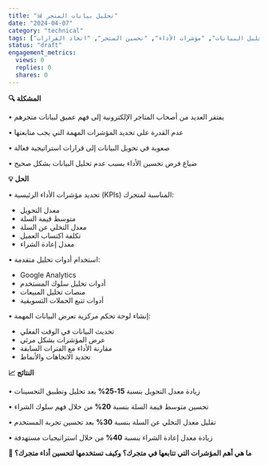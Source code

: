 ```yaml
---
title: "📊 تحليل بيانات المتجر"
date: "2024-04-07"
category: "technical"
tags: ["تحليل البيانات", "مؤشرات الأداء", "تحسين المتجر", "اتخاذ القرارات"]
status: "draft"
engagement_metrics:
  views: 0
  replies: 0
  shares: 0
---
```


**🔍 المشكلة**

• يفتقر العديد من أصحاب المتاجر الإلكترونية إلى فهم عميق لبيانات متجرهم

• عدم القدرة على تحديد المؤشرات المهمة التي يجب متابعتها

• صعوبة في تحويل البيانات إلى قرارات استراتيجية فعالة

• ضياع فرص تحسين الأداء بسبب عدم تحليل البيانات بشكل صحيح

**💡 الحل**

• تحديد مؤشرات الأداء الرئيسية (KPIs) المناسبة لمتجرك:
  - معدل التحويل
  - متوسط قيمة السلة
  - معدل التخلي عن السلة
  - تكلفة اكتساب العميل
  - معدل إعادة الشراء

• استخدام أدوات تحليل متقدمة:
  - Google Analytics
  - أدوات تحليل سلوك المستخدم
  - منصات تحليل المبيعات
  - أدوات تتبع الحملات التسويقية

• إنشاء لوحة تحكم مركزية تعرض البيانات المهمة:
  - تحديث البيانات في الوقت الفعلي
  - عرض المؤشرات بشكل مرئي
  - مقارنة الأداء مع الفترات السابقة
  - تحديد الاتجاهات والأنماط

**📈 النتائج**

• زيادة معدل التحويل بنسبة **15-25%** بعد تحليل وتطبيق التحسينات

• تحسين متوسط قيمة السلة بنسبة **20%** من خلال فهم سلوك الشراء

• تقليل معدل التخلي عن السلة بنسبة **30%** بعد تحسين تجربة المستخدم

• زيادة معدل إعادة الشراء بنسبة **40%** من خلال استراتيجيات مستهدفة

**💭 ما هي أهم المؤشرات التي تتابعها في متجرك؟ وكيف تستخدمها لتحسين أداء متجرك؟**
